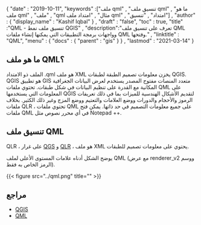 {
  "date" : "2019-10-11",
  "keywords" :["ملف qml" , "تنسيق ملف qml" , "ما هو ملف qml" , "ملف" , "qml مثال" , "امتداد ملف qml" , "امتداد" , "تنسيق"] ,
  "author" : {
    "display_name" : "Kashif Iqbal"
} ,
  "draft" : "false",
  "toc" : true,
  "title" :"QML - تنسيق ملف نمط QGIS" ,
  "description":"تعرف على تنسيق ملف QML وواجهات برمجة التطبيقات التي يمكنها إنشاء ملفات QML وفتحها." ,
  "linktitle" : "QML",
  "menu" : {
    "docs" : {
      "parent" : "gis"
}
} ,
  "lastmod" : "2021-03-14"
}

## ما هو ملف QML؟

الملف ذو الامتداد .qml هو ملف XML يخزن معلومات تصميم الطبقة لطبقات QGIS. QGIS هو تطبيق GIS متعدد المنصات مفتوح المصدر يستخدم لعرض البيانات الجغرافية المكانية مع القدرة على تنظيم البيانات في شكل طبقات. تحتوي ملفات QML على المعلومات التي يستخدمها QGIS لتقديم الأشكال الهندسية للميزات بما في ذلك تعريفات الرموز والأحجام والدورات ووضع العلامات والتعتيم ووضع المزج وغير ذلك الكثير. بخلاف ملفات QLR ، تحتوي ملفات QML على جميع معلومات التصميم في حد ذاتها. يمكن فتح ملفات QML في أي محرر نصوص مثل Notepad ++.

## تنسيق ملف QML

QLR ، على غرار [QGS](/ar/gis/qgs/) و [QLR](/ar/gis/qlr/) ، هو ملف XML يحتوي على معلومات تصميم للطبقات.

يوضح الشكل أدناه علامات المستوى الأعلى لملف QML (مع عرض renderer_v2 ووسم الرمز الخاص به فقط).

{{< figure src="../qml.png" title="" >}}

## مراجع

* [QGIS](https://www.qgis.org/en/site/)
* [QML](https://docs.qgis.org/3.16/en/docs/user_manual/appendices/qgis_file_formats.html)


